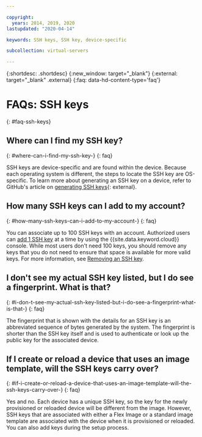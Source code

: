 ```yaml
---

copyright:
  years: 2014, 2019, 2020
lastupdated: "2020-04-14"

keywords: SSH keys, SSH key, device-specific

subcollection: virtual-servers

---
```


{:shortdesc: .shortdesc}
{:new_window: target="_blank"}
{:external: target="_blank" .external}
{:faq: data-hd-content-type='faq'}

# FAQs: SSH keys
{: #faq-ssh-keys}

## Where can I find my SSH key?
{: #where-can-i-find-my-ssh-key-}
{: faq}

SSH keys are device-specific and are found within the device. Because each operating system is different, the steps to locate the SSH key are OS-specific. To learn more about generating an SSH key on a device, refer to GitHub's article on [generating SSH keys](https://help.github.com/articles/generating-ssh-keys#platform-windows){: external}.

## How many SSH keys can I add to my account?
{: #how-many-ssh-keys-can-i-add-to-my-account-}
{: faq}

You can associate up to 100 SSH keys with an account. Authorized users can [add 1 SSH key](/docs/ssh-keys?topic=ssh-keys-adding-an-ssh-key#adding-an-ssh-key) at a time by using the {{site.data.keyword.cloud}} console. While most users don't need 100 keys, you should remove any keys that you do not need to ensure that space is available for more valid keys. For more information, see [Removing an SSH key](/docs/ssh-keys?topic=ssh-keys-removing-an-ssh-key#removing-an-ssh-key).

## I don't see my actual SSH key listed, but I do see a fingerprint. What is that?
{: #i-don-t-see-my-actual-ssh-key-listed-but-i-do-see-a-fingerprint-what-is-that-}
{: faq}

The fingerprint that is shown with the details for an SSH key is an abbreviated sequence of bytes generated by the system. The fingerprint is shorter than the SSH key itself and is used to authenticate or look up the public key for the associated device.

## If I create or reload a device that uses an image template, will the SSH keys carry over?
{: #if-i-create-or-reload-a-device-that-uses-an-image-template-will-the-ssh-keys-carry-over-}
{: faq}

Yes and no. Each device has a unique SSH key, so the key for the newly provisioned or reloaded device will be different from the image.  However, SSH keys that are associated with either a Flex Image or a standard image template are associated with the device when it is provisioned or reloaded. You can also add keys during the setup process.
